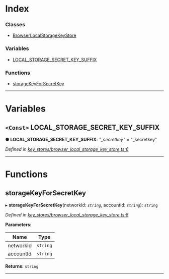 

# Index

### Classes

* [BrowserLocalStorageKeyStore](../classes/_key_stores_browser_local_storage_key_store_.browserlocalstoragekeystore.md)

### Variables

* [LOCAL_STORAGE_SECRET_KEY_SUFFIX](_key_stores_browser_local_storage_key_store_.md#local_storage_secret_key_suffix)

### Functions

* [storageKeyForSecretKey](_key_stores_browser_local_storage_key_store_.md#storagekeyforsecretkey)

---

# Variables

<a id="local_storage_secret_key_suffix"></a>

## `<Const>` LOCAL_STORAGE_SECRET_KEY_SUFFIX

**● LOCAL_STORAGE_SECRET_KEY_SUFFIX**: *"_secretkey"* = "_secretkey"

*Defined in [key_stores/browser_local_storage_key_store.ts:6](https://github.com/nearprotocol/nearlib/blob/7f7cdf3/src.ts/key_stores/browser_local_storage_key_store.ts#L6)*

___

# Functions

<a id="storagekeyforsecretkey"></a>

##  storageKeyForSecretKey

▸ **storageKeyForSecretKey**(networkId: *`string`*, accountId: *`string`*): `string`

*Defined in [key_stores/browser_local_storage_key_store.ts:8](https://github.com/nearprotocol/nearlib/blob/7f7cdf3/src.ts/key_stores/browser_local_storage_key_store.ts#L8)*

**Parameters:**

| Name | Type |
| ------ | ------ |
| networkId | `string` |
| accountId | `string` |

**Returns:** `string`

___

